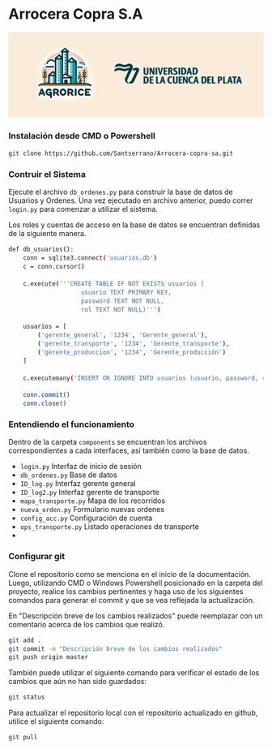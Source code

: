 # Arrocera Copra S.A
![head](header.png)
### Instalación desde CMD o Powershell

```bash
git clone https://github.com/Santserrano/Arrocera-copra-sa.git

```
### Contruir el Sistema 
Ejecute el archivo `db_ordenes.py` para construir la base de datos de Usuarios y Ordenes.
Una vez ejecutado en archivo anterior, puedo correr `login.py` para comenzar a utilizar el sistema.

Los roles y cuentas de acceso en la base de datos se encuentran definidas de la siguiente manera.
```bash
def db_usuarios():
    conn = sqlite3.connect('usuarios.db')
    c = conn.cursor()

    c.execute('''CREATE TABLE IF NOT EXISTS usuarios (
                    usuario TEXT PRIMARY KEY,
                    password TEXT NOT NULL,
                    rol TEXT NOT NULL)''')

    usuarios = [
        ('gerente_general', '1234', 'Gerente_general'),
        ('gerente_transporte', '1234', 'Gerente_transporte'),
        ('gerente_produccion', '1234', 'Gerente_producción')
    ]

    c.executemany('INSERT OR IGNORE INTO usuarios (usuario, password, rol) VALUES (?, ?, ?)', usuarios)

    conn.commit()
    conn.close()
```
### Entendiendo el funcionamiento
Dentro de la carpeta `components` se encuentran los archivos correspondientes a cada interfaces, así también como la base de datos.
- `login.py` Interfaz de inicio de sesión
- `db_ordenes.py` Base de datos
- `ID_log.py` Interfaz gerente general
- `ID_log2.py` Interfaz gerente de transporte
- `mapa_transporte.py` Mapa de los recorridos
- `nueva_orden.py` Formulario nuevas ordenes
- `config_acc.py` Configuración de cuenta
- `ops_transporte.py` Listado operaciones de transporte
- 
### Configurar git 

Clone el repositorio como se menciona en el inicio de la documentación.
Luego, utilizando CMD o Windows Powershell posicionado en la carpeta del proyecto, realice los cambios pertinentes y haga uso de los siguientes comandos para generar el commit y que se vea reflejada la actualización.

En "Descripción breve de los cambios realizados" puede reemplazar con un comentario acerca de los cambios que realizó.

```bash
git add .
git commit -m "Descripción breve de los cambios realizados"
git push origin master
```

También puede utilizar el siguiente comando para verificar el estado de los cambios que aún no han sido guardados:
```bash
git status
```

Para actualizar el repositorio local con el repositorio actualizado en github, utilice el siguiente comando:
```bash
git pull
```
